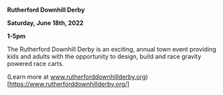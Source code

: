 
**Rutherford Downhill Derby**

**Saturday, June 18th, 2022**

**1-5pm**

The Rutherford Downhill Derby is an exciting, annual town event providing kids and adults with the opportunity to design, build and race gravity powered race carts.

(Learn more at www.rutherforddownhillderby.org)[https://www.rutherforddownhillderby.org/]
